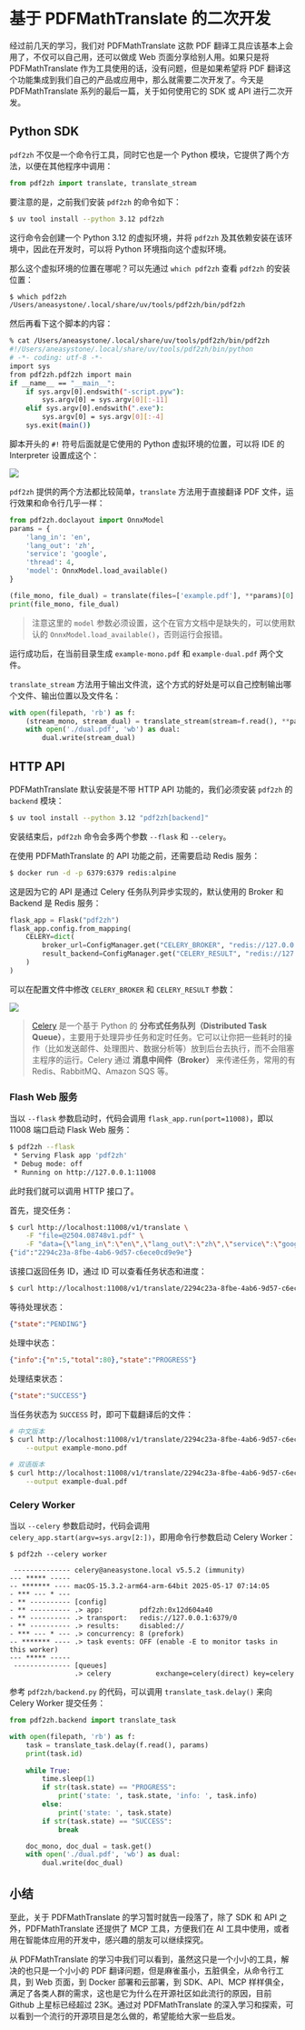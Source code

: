 # 基于 PDFMathTranslate 的二次开发

经过前几天的学习，我们对 PDFMathTranslate 这款 PDF 翻译工具应该基本上会用了，不仅可以自己用，还可以做成 Web 页面分享给别人用。如果只是将 PDFMathTranslate 作为工具使用的话，没有问题，但是如果希望将 PDF 翻译这个功能集成到我们自己的产品或应用中，那么就需要二次开发了。今天是 PDFMathTranslate 系列的最后一篇，关于如何使用它的 SDK 或 API 进行二次开发。

## Python SDK

`pdf2zh` 不仅是一个命令行工具，同时它也是一个 Python 模块，它提供了两个方法，以便在其他程序中调用：

```python
from pdf2zh import translate, translate_stream
```

要注意的是，之前我们安装 `pdf2zh` 的命令如下：

```sh
$ uv tool install --python 3.12 pdf2zh
```

这行命令会创建一个 Python 3.12 的虚拟环境，并将 `pdf2zh` 及其依赖安装在该环境中，因此在开发时，可以将 Python 环境指向这个虚拟环境。

那么这个虚拟环境的位置在哪呢？可以先通过 `which pdf2zh` 查看 `pdf2zh` 的安装位置：

```sh
$ which pdf2zh
/Users/aneasystone/.local/share/uv/tools/pdf2zh/bin/pdf2zh
```

然后再看下这个脚本的内容：

```sh
% cat /Users/aneasystone/.local/share/uv/tools/pdf2zh/bin/pdf2zh
#!/Users/aneasystone/.local/share/uv/tools/pdf2zh/bin/python
# -*- coding: utf-8 -*-
import sys
from pdf2zh.pdf2zh import main
if __name__ == "__main__":
    if sys.argv[0].endswith("-script.pyw"):
        sys.argv[0] = sys.argv[0][:-11]
    elif sys.argv[0].endswith(".exe"):
        sys.argv[0] = sys.argv[0][:-4]
    sys.exit(main())
```

脚本开头的 `#!` 符号后面就是它使用的 Python 虚拟环境的位置，可以将 IDE 的 Interpreter 设置成这个：

![](./images/python-interpreter.png)

`pdf2zh` 提供的两个方法都比较简单，`translate` 方法用于直接翻译 PDF 文件，运行效果和命令行几乎一样：

```python
from pdf2zh.doclayout import OnnxModel
params = {
    'lang_in': 'en',
    'lang_out': 'zh',
    'service': 'google',
    'thread': 4,
    'model': OnnxModel.load_available()
}

(file_mono, file_dual) = translate(files=['example.pdf'], **params)[0]
print(file_mono, file_dual)
```

> 注意这里的 `model` 参数必须设置，这个在官方文档中是缺失的，可以使用默认的 `OnnxModel.load_available()`，否则运行会报错。

运行成功后，在当前目录生成 `example-mono.pdf` 和 `example-dual.pdf` 两个文件。

`translate_stream` 方法用于输出文件流，这个方式的好处是可以自己控制输出哪个文件、输出位置以及文件名：

```python
with open(filepath, 'rb') as f:
    (stream_mono, stream_dual) = translate_stream(stream=f.read(), **params)
    with open('./dual.pdf', 'wb') as dual:
        dual.write(stream_dual)
```

## HTTP API

PDFMathTranslate 默认安装是不带 HTTP API 功能的，我们必须安装 `pdf2zh` 的 `backend` 模块：

```sh
$ uv tool install --python 3.12 "pdf2zh[backend]"
```

安装结束后，`pdf2zh` 命令会多两个参数 `--flask` 和 `--celery`。

在使用 PDFMathTranslate 的 API 功能之前，还需要启动 Redis 服务：

```sh
$ docker run -d -p 6379:6379 redis:alpine
```

这是因为它的 API 是通过 Celery 任务队列异步实现的，默认使用的 Broker 和 Backend 是 Redis 服务：

```python
flask_app = Flask("pdf2zh")
flask_app.config.from_mapping(
    CELERY=dict(
        broker_url=ConfigManager.get("CELERY_BROKER", "redis://127.0.0.1:6379/0"),
        result_backend=ConfigManager.get("CELERY_RESULT", "redis://127.0.0.1:6379/0"),
    )
)
```

可以在配置文件中修改 `CELERY_BROKER` 和 `CELERY_RESULT` 参数：

![](./images/pdf2zh-config.png)

> [Celery](https://github.com/celery/celery) 是一个基于 Python 的 **分布式任务队列（Distributed Task Queue）**，主要用于处理异步任务和定时任务。它可以让你把一些耗时的操作（比如发送邮件、处理图片、数据分析等）放到后台去执行，而不会阻塞主程序的运行。Celery 通过 **消息中间件（Broker）** 来传递任务，常用的有 Redis、RabbitMQ、Amazon SQS 等。

### Flash Web 服务

当以 `--flask` 参数启动时，代码会调用 `flask_app.run(port=11008)`，即以 11008 端口启动 Flask Web 服务：

```sh
$ pdf2zh --flask
 * Serving Flask app 'pdf2zh'
 * Debug mode: off
 * Running on http://127.0.0.1:11008
```

此时我们就可以调用 HTTP 接口了。

首先，提交任务：

```sh
$ curl http://localhost:11008/v1/translate \
    -F "file=@2504.08748v1.pdf" \
    -F "data={\"lang_in\":\"en\",\"lang_out\":\"zh\",\"service\":\"google\",\"thread\":4}"
{"id":"2294c23a-8fbe-4ab6-9d57-c6ece0cd9e9e"}
```

该接口返回任务 ID，通过 ID 可以查看任务状态和进度：

```sh
$ curl http://localhost:11008/v1/translate/2294c23a-8fbe-4ab6-9d57-c6ece0cd9e9e
```

等待处理状态：

```json
{"state":"PENDING"}
```

处理中状态：

```json
{"info":{"n":5,"total":80},"state":"PROGRESS"}
```

处理结束状态：

```json
{"state":"SUCCESS"}
```

当任务状态为 `SUCCESS` 时，即可下载翻译后的文件：

```sh
# 中文版本
$ curl http://localhost:11008/v1/translate/2294c23a-8fbe-4ab6-9d57-c6ece0cd9e9e/mono \
    --output example-mono.pdf

# 双语版本
$ curl http://localhost:11008/v1/translate/2294c23a-8fbe-4ab6-9d57-c6ece0cd9e9e/dual \
    --output example-dual.pdf
```

### Celery Worker

当以 `--celery` 参数启动时，代码会调用 `celery_app.start(argv=sys.argv[2:])`，即用命令行参数启动 Celery Worker：

```
$ pdf2zh --celery worker
 
 -------------- celery@aneasystone.local v5.5.2 (immunity)
--- ***** ----- 
-- ******* ---- macOS-15.3.2-arm64-arm-64bit 2025-05-17 07:14:05
- *** --- * --- 
- ** ---------- [config]
- ** ---------- .> app:         pdf2zh:0x12d604a40
- ** ---------- .> transport:   redis://127.0.0.1:6379/0
- ** ---------- .> results:     disabled://
- *** --- * --- .> concurrency: 8 (prefork)
-- ******* ---- .> task events: OFF (enable -E to monitor tasks in this worker)
--- ***** ----- 
 -------------- [queues]
                .> celery           exchange=celery(direct) key=celery
```

参考 `pdf2zh/backend.py` 的代码，可以调用 `translate_task.delay()` 来向 Celery Worker 提交任务：

```python
from pdf2zh.backend import translate_task

with open(filepath, 'rb') as f:
    task = translate_task.delay(f.read(), params)
    print(task.id)
    
    while True:
        time.sleep(1)
        if str(task.state) == "PROGRESS":
            print('state: ', task.state, 'info: ', task.info)
        else:
            print('state: ', task.state)
        if str(task.state) == "SUCCESS":
            break

    doc_mono, doc_dual = task.get()
    with open('./dual.pdf', 'wb') as dual:
        dual.write(doc_dual)
```

## 小结

至此，关于 PDFMathTranslate 的学习暂时就告一段落了，除了 SDK 和 API 之外，PDFMathTranslate 还提供了 MCP 工具，方便我们在 AI 工具中使用，或者用在智能体应用的开发中，感兴趣的朋友可以继续探究。

从 PDFMathTranslate 的学习中我们可以看到，虽然这只是一个小小的工具，解决的也只是一个小小的 PDF 翻译问题，但是麻雀虽小，五脏俱全，从命令行工具，到 Web 页面，到 Docker 部署和云部署，到 SDK、API、MCP 样样俱全，满足了各类人群的需求，这也是它为什么在开源社区如此流行的原因，目前 Github 上星标已经超过 23K。通过对 PDFMathTranslate 的深入学习和探索，可以看到一个流行的开源项目是怎么做的，希望能给大家一些启发。
